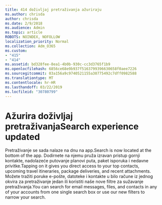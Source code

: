```yaml
---
title: 414 doživljaj pretraživanja ažuriraju
ms.author: chrisda
author: chrisda
ms.date: 2/9/2018
ms.audience: Admin
ms.topic: article
ROBOTS: NOINDEX, NOFOLLOW
localization_priority: Normal
ms.collection: Adm_O365
ms.custom:
- "415"
- "414"
ms.assetid: bd328fee-8ea1-4b0b-930c-cc3d3765f1b9
ms.openlocfilehash: 6856ce68e9b937f5163799396630658f0aee7226
ms.sourcegitcommit: 03a156a9c9740521155a30775492c7dff0982588
ms.translationtype: MT
ms.contentlocale: hr-HR
ms.lasthandoff: 03/22/2019
ms.locfileid: "30780799"
---
```

# <a name="search-experience-updated"></a><span data-ttu-id="3dc7a-102">Ažurira doživljaj pretraživanja</span><span class="sxs-lookup"><span data-stu-id="3dc7a-102">Search experience updated</span></span>

<span data-ttu-id="3dc7a-103">Pretraživanje se sada nalaze na dnu na app.</span><span class="sxs-lookup"><span data-stu-id="3dc7a-103">Search is now located at the bottom of the app.</span></span> <span data-ttu-id="3dc7a-104">Dodirnete na njemu pruža izravan pristup gornji kontakte, nadolazeće putovanje planovi puta, paket isporuka i nedavne privitke.</span><span class="sxs-lookup"><span data-stu-id="3dc7a-104">Tapping on it gives you direct access to your top contacts, upcoming travel itineraries, package deliveries, and recent attachments.</span></span> <span data-ttu-id="3dc7a-105">Možete tražiti poruke e-pošte, datoteke i kontakte u bilo račune iz jednog okvira za pretraživanje jedan ili koristiti naše nove filtre za sužavanje pretraživanja.</span><span class="sxs-lookup"><span data-stu-id="3dc7a-105">You can search for email messages, files, and contacts in any of your accounts from one single search box or use our new filters to narrow your search.</span></span>
  

